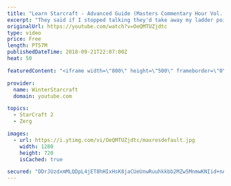 ```yaml
---
title: "Learn Starcraft - Advanced Guide (Masters Commentary Hour Vol. 1)"
excerpt: "They said if I stopped talking they'd take away my ladder points. Next one I upload will have more terran/toss blame RNGesus."
originalUrl: https://youtube.com/watch?v=OeQMTUZjdtc
type: video
price: Free
length: PT57M
publishedDateTime: 2018-09-21T22:07:00Z
heat: 50

featuredContent: "<iframe width=\"800\" height=\"500\" frameborder=\"0\" src=\"https://www.youtube.com/embed/OeQMTUZjdtc\" allow=\"accelerometer; autoplay; encrypted-media; gyroscope; picture-in-picture\" allowfullscreen></iframe>"

provider:
  name: WinterStarcraft
  domain: youtube.com

topics:
  - StarCraft 2
  - Zerg

images:
  - url: https://i.ytimg.com/vi/OeQMTUZjdtc/maxresdefault.jpg
    width: 1280
    height: 720
    isCached: true

secured: "DDrJUzdxmMLQDpL4jET8hHIxHsK8jaCUeUnwRuuhkkbb2MZw5MnmwKNIid+nAiph+4orYgN08tEEbB7eDnAOX1F3iPwlihB6yCtkCqso57WfeF1XphZb9YUcvH2A391A+617CaeHdheOnXnGjbTS08ciNjYGGogq4iILFQIW1zvck5eFzTS0lzwkTZDC/xH2URXF6TnxNIW9fDEjeYyaWVa0KoBQwwshDqzypyv+Efo0pd5uR1ybVkw4mWErN4C2v+sYtUg65oTRa5rUBtRN1aL2H5oYYrzbXZQrdehuyeL3P0rDe1lo2SJwAlx7JDi3SOm/LA3h/PLhjWVHBxNS99Eg6oZ93x2J7+ELraTuctaLsPtUln/SKw5wZ+4ZVPJX7Rd4n7GP3Jmv7tL9EyvDgJRv/DTcGnaz8MQkZi9LWq8=;yKkW8VvqQ1SiMQFG9gTN9A=="
---
```


